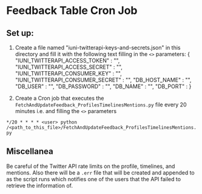 # Feedback Table Cron Job

## Set up:

1. Create a file named "iuni-twitterapi-keys-and-secrets.json" in this directory and fill it with the following text filling in the `<>` parameters:
{
    "IUNI_TWITTERAPI_ACCESS_TOKEN" : "<str>",
    "IUNI_TWITTERAPI_ACCESS_SECRET" : "<str>",
    "IUNI_TWITTERAPI_CONSUMER_KEY" : "<str>",
    "IUNI_TWITTERAPI_CONSUMER_SECRET" : "<str>",
    "DB_HOST_NAME" : "<str>",
    "DB_USER" : "<str>",
    "DB_PASSWORD" : "<str>",
    "DB_NAME" : "<str>",
    "DB_PORT" : <int>
}

2. Create a Cron job that executes the `FetchAndUpdateFeedback_ProfilesTimelinesMentions.py` file every 20 minutes i.e. and filling the `<>` parameters

`*/20 * * * * <user> python /<path_to_this_file>/FetchAndUpdateFeedback_ProfilesTimelinesMentions.py`

## Miscellanea

Be careful of the Twitter API rate limits on the profile, timelines, and mentions. Also there will be a `.err` file that will be created and appended to as the script runs which notifies one of the users that the API failed to retrieve the information of.